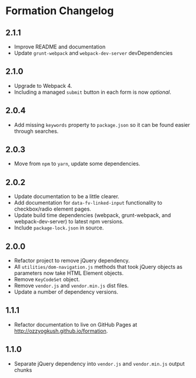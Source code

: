 # Formation Changelog

## 2.1.1

- Improve README and documentation
- Update `grunt-webpack` and `webpack-dev-server` devDependencies

## 2.1.0

- Upgrade to Webpack 4.
- Including a managed `submit` button in each form is now _optional_.

## 2.0.4

- Add missing `keywords` property to `package.json` so it can be found easier through searches.

## 2.0.3

- Move from `npm` to `yarn`, update some dependencies.

## 2.0.2

- Update documentation to be a little clearer.
- Add documentation for `data-fv-linked-input` functionality to checkbox/radio element pages.
- Update build time dependencies (webpack, grunt-webpack, and webpack-dev-server) to latest npm versions.
- Include `package-lock.json` in source.

## 2.0.0

- Refactor project to remove jQuery dependency.
- All `utilities/dom-navigation.js` methods that took jQuery objects as parameters now take HTML Element objects.
- Remove `KeyCodeSet` object.
- Remove `vendor.js` and `vendor.min.js` dist files.
- Update a number of dependency versions.

## 1.1.1

- Refactor documentation to live on GitHub Pages at http://ozzyogkush.github.io/formation.

## 1.1.0

- Separate jQuery dependency into `vendor.js` and `vendor.min.js` output chunks
